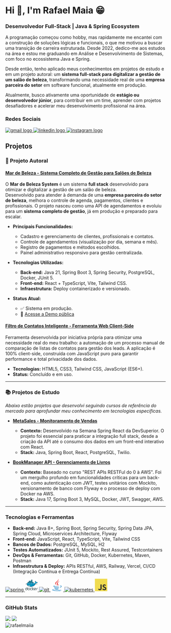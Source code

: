 # Hi 👋, I'm Rafael Maia 😁

### Desenvolvedor Full-Stack | Java & Spring Ecosystem

A programação começou como hobby, mas rapidamente me encantei com a construção de soluções lógicas e funcionais, o que me motivou a buscar uma transição de carreira estruturada. Desde 2022, dedico-me aos estudos na área e estou me graduando em Análise e Desenvolvimento de Sistemas, com foco no ecossistema Java e Spring.

Desde então, tenho aplicado meus conhecimentos em projetos de estudo e em um projeto autoral: um **sistema full-stack para digitalizar a gestão de um salão de beleza**, transformando uma necessidade real de uma **empresa parceira do setor** em software funcional, atualmente em produção.

Atualmente, busco ativamente uma oportunidade de **estágio ou desenvolvedor júnior**, para contribuir em um time, aprender com projetos desafiadores e acelerar meu desenvolvimento profissional na área.

### Redes Sociais
<div align="left">
  <a href="mailto:rafaelmaia.developer@gmail.com" target="blank">
    <img src="https://img.shields.io/static/v1?message=Gmail&logo=gmail&label=&color=D14836&logoColor=white&labelColor=&style=for-the-badge" height="35" alt="gmail logo"/>
  </a>
  <a href="https://linkedin.com/in/rafaelmaiia" target="blank">
    <img src="https://img.shields.io/static/v1?message=LinkedIn&logo=linkedin&label=&color=0077B5&logoColor=white&labelColor=&style=for-the-badge" height="35" alt="linkedin logo"/>
  </a>
  <a href="https://instagram.com/_rafaelmaiia/" target="blank">
    <img src="https://img.shields.io/static/v1?message=Instagram&logo=instagram&label=&color=E4405F&logoColor=white&labelColor=&style=for-the-badge" height="35" alt="instagram logo"/>
  </a>
</div>

## Projetos

### 🌟 Projeto Autoral

#### [Mar de Beleza - Sistema Completo de Gestão para Salões de Beleza](https://github.com/rafaelmaiia/portfolio-mar-de-beleza)
O **Mar de Beleza System** é um sistema **full stack** desenvolvido para otimizar e digitalizar a gestão de um salão de beleza.  
Desenvolvido para atender à demanda de uma **empresa parceira do setor de beleza**, melhora o controle de agenda, pagamentos, clientes e profissionais. O projeto nasceu como uma API de agendamentos e evoluiu para um **sistema completo de gestão**, já em produção e preparado para escalar.

* **Principais Funcionalidades:**
  * Cadastro e gerenciamento de clientes, profissionais e contatos.
  * Controle de agendamentos (visualização por dia, semana e mês).
  * Registro de pagamentos e métodos escolhidos.
  * Painel administrativo responsivo para gestão centralizada.

* **Tecnologias Utilizadas:**
  * **Back-end:** Java 21, Spring Boot 3, Spring Security, PostgreSQL, Docker, JUnit 5.
  * **Front-end:** React + TypeScript, Vite, Tailwind CSS.
  * **Infraestrutura:** Deploy containerizado e versionado.

* **Status Atual:**
  * ✅ Sistema em produção.
  * 🚀 <a href="https://beauty-manager-demo.vercel.app/" target="_blank">Acesse a Demo pública</a>

#### [Filtro de Contatos Inteligente - Ferramenta Web Client-Side](https://github.com/rafaelmaiia/whatsapp-leads-cleaner)
Ferramenta desenvolvida por iniciativa própria para otimizar uma necessidade real do meu trabalho: a automação de um processo manual de comparação de listas de contatos para gestão dos leads. A aplicação é 100% client-side, construída com JavaScript puro para garantir performance e total privacidade dos dados.

* **Tecnologias:** HTML5, CSS3, Tailwind CSS, JavaScript (ES6+).
* **Status:** Concluído e em uso.

---

### 📚 Projetos de Estudo
*Abaixo estão projetos que desenvolvi seguindo cursos de referência do mercado para aprofundar meu conhecimento em tecnologias específicas.*

* **[MetaSales - Monitoramento de Vendas](https://github.com/rafaelmaiia/dsmeta)**
    * **Contexto:** Desenvolvido na Semana Spring React da DevSuperior. O projeto foi essencial para praticar a integração full stack, desde a criação da API até o consumo dos dados em um front-end interativo com React.
    * **Stack:** Java, Spring Boot, React, PostgreSQL, Twilio.

* **[BookManager API - Gerenciamento de Livros](https://github.com/rafaelmaiia/rest-with-springboot-erudio)**
    * **Contexto:** Baseado no curso "REST APIs RESTFul do 0 à AWS". Foi um mergulho profundo em funcionalidades críticas para um back-end, como autenticação com JWT, testes unitários com Mockito, versionamento de banco com Flyway e o processo de deploy com Docker na AWS.
    * **Stack:** Java 17, Spring Boot 3, MySQL, Docker, JWT, Swagger, AWS.

---

### Tecnologias e Ferramentas

* **Back-end:** Java 8+, Spring Boot, Spring Security, Spring Data JPA, Spring Cloud, Microservices Architecture, Flyway
* **Front-end:** JavaScript, React, TypeScript, Vite, Tailwind CSS 
* **Bancos de Dados:** PostgreSQL, MySQL, H2  
* **Testes Automatizados:** JUnit 5, Mockito, Rest Assured, Testcontainers  
* **DevOps & Ferramentas:** Git, GitHub, Docker, Kubernetes, Maven, Postman  
* **Infraestrutura & Deploy:** APIs RESTful, AWS, Railway, Vercel, CI/CD (Integração Contínua e Entrega Contínua)

<p align="left"> 
  <a href="https://spring.io/" target="_blank" rel="noreferrer"> 
    <img src="https://www.vectorlogo.zone/logos/springio/springio-icon.svg" alt="spring" width="40" height="40"/> 
  </a> 
  <a href="https://www.docker.com/" target="_blank" rel="noreferrer">
    <img src="https://raw.githubusercontent.com/devicons/devicon/master/icons/docker/docker-original-wordmark.svg" alt="docker" width="40" height="40"/> 
  </a> 
  <a href="https://git-scm.com/" target="_blank" rel="noreferrer">
    <img src="https://www.vectorlogo.zone/logos/git-scm/git-scm-icon.svg" alt="git" width="40" height="40"/> 
  </a> 
  </a>
  <a href="https://www.java.com" target="_blank" rel="noreferrer">
    <img src="https://raw.githubusercontent.com/devicons/devicon/master/icons/java/java-original.svg" alt="java" width="40" height="40"/> 
  </a> 
  <a href="https://kubernetes.io" target="_blank" rel="noreferrer">
    <img src="https://www.vectorlogo.zone/logos/kubernetes/kubernetes-icon.svg" alt="kubernetes" width="40" height="40"/> 
  </a> 
  <a href="https://developer.mozilla.org/en-US/docs/Web/JavaScript" target="_blank" rel="noreferrer">
    <img src="https://raw.githubusercontent.com/devicons/devicon/master/icons/javascript/javascript-original.svg" alt="javascript" width="40" height="40"/> 
  </a> 
</p>

---

### GitHub Stats

![](https://github-readme-stats.vercel.app/api?username=rafaelmaiia&theme=dark&hide_border=false&include_all_commits=true&count_private=true)
![](https://github-readme-streak-stats.herokuapp.com/?user=rafaelmaiia&theme=dark&hide_border=false)
<br/>
<img align="center" src="https://github-readme-stats.vercel.app/api/top-langs?username=rafaelmaiia&show_icons=true&locale=en&layout=compact&theme=dark" alt="rafaelmaiia" />
